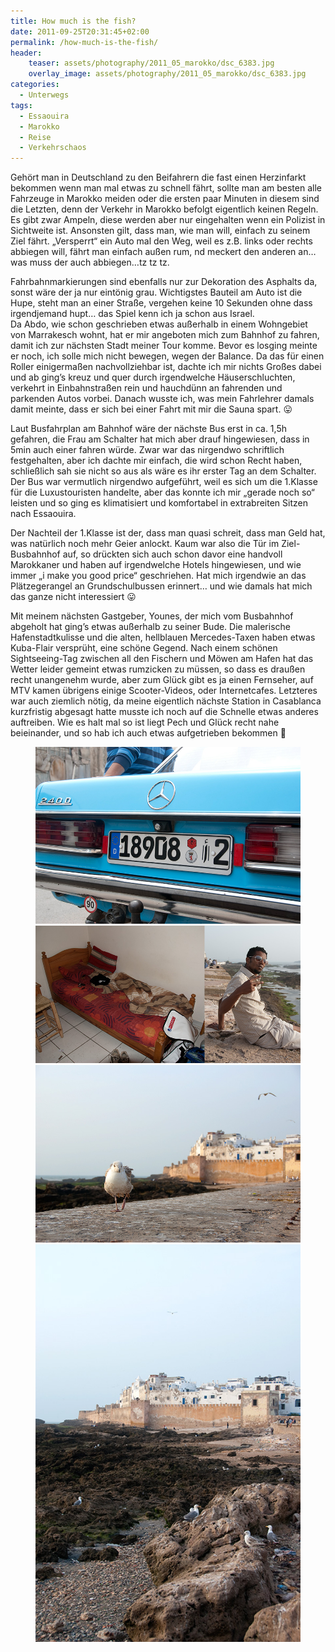 ```yaml
---
title: How much is the fish?
date: 2011-09-25T20:31:45+02:00
permalink: /how-much-is-the-fish/
header:
    teaser: assets/photography/2011_05_marokko/dsc_6383.jpg
    overlay_image: assets/photography/2011_05_marokko/dsc_6383.jpg
categories:
  - Unterwegs
tags:
  - Essaouira
  - Marokko
  - Reise
  - Verkehrschaos
---
```


Gehört man in Deutschland zu den Beifahrern die fast einen Herzinfarkt bekommen wenn man mal etwas zu schnell fährt, 
sollte man am besten alle Fahrzeuge in Marokko meiden oder die ersten paar Minuten in diesem sind die Letzten, 
denn der Verkehr in Marokko befolgt eigentlich keinen Regeln. Es gibt zwar Ampeln, 
diese werden aber nur eingehalten wenn ein Polizist in Sichtweite ist. Ansonsten gilt, dass man, wie man will, einfach zu seinem Ziel fährt. 
„Versperrt“ ein Auto mal den Weg, weil es z.B. links oder rechts abbiegen will, fährt man einfach außen rum, 
nd meckert den anderen an…was muss der auch abbiegen…tz tz tz.  

Fahrbahnmarkierungen sind ebenfalls nur zur Dekoration des Asphalts da, sonst wäre der ja nur eintönig grau. 
Wichtigstes Bauteil am Auto ist die Hupe, steht man an einer Straße, vergehen keine 10 Sekunden ohne dass irgendjemand hupt…
das Spiel kenn ich ja schon aus Israel.  
Da Abdo, wie schon geschrieben etwas außerhalb in einem Wohngebiet von Marrakesch wohnt, hat er mir angeboten mich zum Bahnhof zu fahren, 
damit ich zur nächsten Stadt meiner Tour komme. Bevor es losging meinte er noch, ich solle mich nicht bewegen, wegen der Balance. 
Da das für einen Roller einigermaßen nachvollziehbar ist, dachte ich mir nichts Großes dabei und ab ging’s kreuz und quer 
durch irgendwelche Häuserschluchten, verkehrt in Einbahnstraßen rein und hauchdünn an fahrenden und parkenden Autos vorbei. 
Danach wusste ich, was mein Fahrlehrer damals damit meinte, dass er sich bei einer Fahrt mit mir die Sauna spart. 😛

Laut Busfahrplan am Bahnhof wäre der nächste Bus erst in ca. 1,5h gefahren, die Frau am Schalter hat mich aber drauf hingewiesen, 
dass in 5min auch einer fahren würde. Zwar war das nirgendwo schriftlich festgehalten, aber ich dachte mir einfach, 
die wird schon Recht haben, schließlich sah sie nicht so aus als wäre es ihr erster Tag an dem Schalter. 
Der Bus war vermutlich nirgendwo aufgeführt, weil es sich um die 1.Klasse für die Luxustouristen handelte, 
aber das konnte ich mir „gerade noch so“ leisten und so ging es klimatisiert und komfortabel in extrabreiten Sitzen nach Essaouira.

Der Nachteil der 1.Klasse ist der, dass man quasi schreit, dass man Geld hat, was natürlich noch mehr Geier anlockt. 
Kaum war also die Tür im Ziel-Busbahnhof auf, so drückten sich auch schon davor eine handvoll Marokkaner und haben auf irgendwelche Hotels hingewiesen, 
und wie immer „i make you good price“ geschriehen. Hat mich irgendwie an das Plätzegerangel an Grundschulbussen erinnert…
und wie damals hat mich das ganze nicht interessiert 😛

Mit meinem nächsten Gastgeber, Younes, der mich vom Busbahnhof abgeholt hat ging’s etwas außerhalb zu seiner Bude. 
Die malerische Hafenstadtkulisse und die alten, hellblauen Mercedes-Taxen haben etwas Kuba-Flair versprüht, eine schöne Gegend. 
Nach einem schönen Sightseeing-Tag zwischen all den Fischern und Möwen am Hafen hat das Wetter leider gemeint etwas rumzicken zu müssen, 
so dass es draußen recht unangenehm wurde, aber zum Glück gibt es ja einen Fernseher, auf MTV kamen übrigens einige Scooter-Videos, 
oder Internetcafes. Letzteres war auch ziemlich nötig, da meine eigentlich nächste Station in Casablanca kurzfristig 
abgesagt hatte musste ich noch auf die Schnelle etwas anderes auftreiben. 
Wie es halt mal so ist liegt Pech und Glück recht nahe beieinander, und so hab ich auch etwas aufgetrieben bekommen 🙂

<figure class="half">
    <a href="/assets/photography/2011_05_marokko/dsc_6318.jpg"><img src="/assets/photography/2011_05_marokko/dsc_6318.jpg"></a>
    <a href="/assets/photography/2011_05_marokko/dsc_6372_6404.jpg"><img src="/assets/photography/2011_05_marokko/dsc_6372_6404.jpg"></a>
    <a href="/assets/photography/2011_05_marokko/dsc_6383.jpg"><img src="/assets/photography/2011_05_marokko/dsc_6383.jpg"></a>
    <a href="/assets/photography/2011_05_marokko/dsc_6398.jpg"><img src="/assets/photography/2011_05_marokko/dsc_6398.jpg"></a> 
</figure>